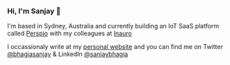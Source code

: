 ### Hi, I'm Sanjay 👋

I'm based in Sydney, Australia and currently building an IoT SaaS platform called [Perspio](perspio.io) with my colleagues at [Inauro](inauro.io)

I occassionaly write at my [personal website](https://www.sanjaybhagia.com) and you can find me on Twitter [@bhagiasanjay](https://twitter.com/bhagiasanjay) & LinkedIn [@sanjaybhagia](https://www.linkedin.com/in/sanjaybhagia/)
